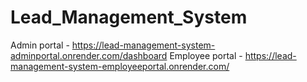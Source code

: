 # Lead_Management_System
Admin portal - https://lead-management-system-adminportal.onrender.com/dashboard
Employee portal - https://lead-management-system-employeeportal.onrender.com/
